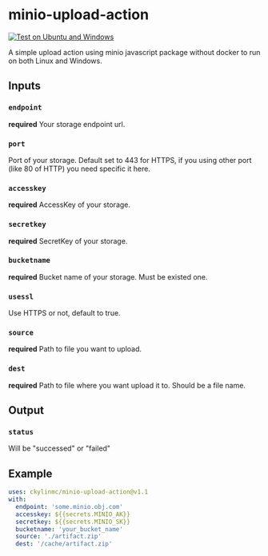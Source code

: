 # minio-upload-action

[![Test on Ubuntu and Windows](https://github.com/CKylinMC/minio-upload-action/actions/workflows/Test.yml/badge.svg)](https://github.com/CKylinMC/minio-upload-action/actions/workflows/Test.yml)

A simple upload action using minio javascript package without docker to run on both Linux and Windows.

## Inputs

### `endpoint`
**required** Your storage endpoint url.

### `port`
Port of your storage. Default set to 443 for HTTPS, if you using other port (like 80 of HTTP) you need specific it here. 

### `accesskey`
**required** AccessKey of your storage.

### `secretkey`
**required** SecretKey of your storage.

### `bucketname`
**required** Bucket name of your storage. Must be existed one.

### `usessl`
Use HTTPS or not, default to true.

### `source`
**required** Path to file you want to upload.

### `dest`
**required** Path to file where you want upload it to. Should be a file name.

## Output

### `status`
Will be "successed" or "failed"

## Example

```yaml
uses: ckylinmc/minio-upload-action@v1.1
with:
  endpoint: 'some.minio.obj.com'
  accesskey: ${{secrets.MINIO_AK}}
  secretkey: ${{secrets.MINIO_SK}}
  bucketname: 'your_bucket_name'
  source: './artifact.zip'
  dest: '/cache/artifact.zip'
```